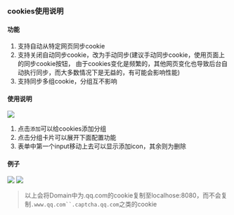 ### cookies使用说明

#### 功能
1. 支持自动从特定网页同步cookie
2. 支持关闭自动同步cookie，改为手动同步(建议手动同步cookie，使用页面上的同步cookie按钮，
由于cookies变化是频繁的，其他网页变化也导致后台自动执行同步，而大多数情况下是无益的，有可能会影响性能)
3. 支持同步多组cookie，分组互不影响

#### 使用说明
![](./img/2.png)
1. 点击`添加`可以给cookies添加分组
2. 点击分组卡片可以展开下面配置功能
3. 表单中第一个input移动上去可以显示添加icon，其余则为删除


#### 例子

![](./img/one.png)
![](./img/qq.png)
> 以上会将Domain中为.qq.com的cookie复制至localhose:8080，而不会复制`.www.qq.com``.captcha.qq.com`之类的cookie
